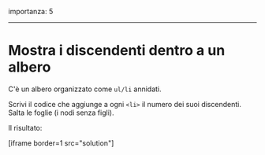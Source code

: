 importanza: 5

---

# Mostra i discendenti dentro a un albero

C'è un albero organizzato come `ul/li` annidati.

Scrivi il codice che aggiunge a ogni `<li>` il numero dei suoi discendenti. Salta le foglie (i nodi senza figli).

Il risultato:

[iframe border=1 src="solution"]
